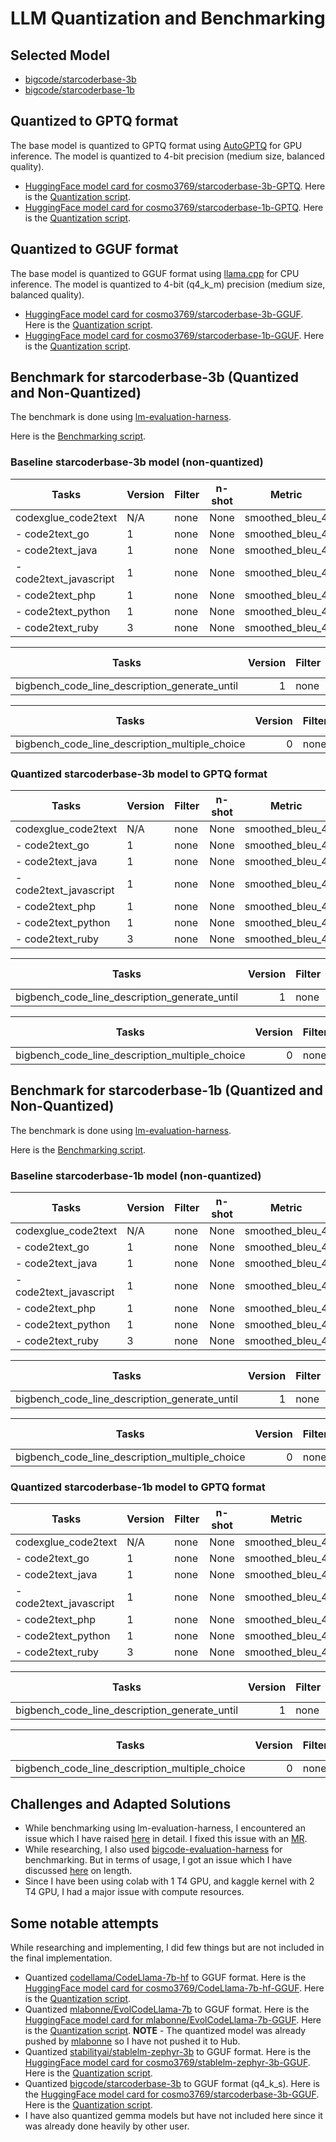 # LLM Quantization and Benchmarking

## Selected Model

* [bigcode/starcoderbase-3b](https://huggingface.co/bigcode/starcoderbase-3b)
* [bigcode/starcoderbase-1b](https://huggingface.co/bigcode/starcoderbase-1b)

## Quantized to GPTQ format

The base model is quantized to GPTQ format using [AutoGPTQ](https://github.com/Significant-Gravitas/AutoGPT) for GPU inference. The model is quantized to 4-bit precision (medium size, balanced quality). 

* [HuggingFace model card for cosmo3769/starcoderbase-3b-GPTQ](https://huggingface.co/cosmo3769/starcoderbase-3b-GPTQ). Here is the [Quantization script](https://github.com/cosmo3769/Quantized-LLMs/blob/main/notebooks/quantize-starcodebase-3b-gptq.ipynb).
* [HuggingFace model card for cosmo3769/starcoderbase-1b-GPTQ](https://huggingface.co/cosmo3769/starcoderbase-1b-GPTQ). Here is the [Quantization script](https://github.com/cosmo3769/Quantized-LLMs/blob/main/notebooks/quantize-starcoderbase-1b-4bit-gptq.ipynb).

## Quantized to GGUF format

The base model is quantized to GGUF format using [llama.cpp](https://github.com/ggerganov/llama.cpp) for CPU inference. The model is quantized to 4-bit (q4_k_m) precision (medium size, balanced quality).

* [HuggingFace model card for cosmo3769/starcoderbase-3b-GGUF](https://huggingface.co/cosmo3769/starcoderbase-3b-GGUF). Here is the [Quantization script](https://github.com/cosmo3769/Quantized-LLMs/blob/main/notebooks/quantize_starcoderbase_3b_GGUF.ipynb).
* [HuggingFace model card for cosmo3769/starcoderbase-1b-GGUF](https://huggingface.co/cosmo3769/starcoderbase-1b-GGUF). Here is the [Quantization script](https://github.com/cosmo3769/Quantized-LLMs/blob/main/notebooks/quantize_starcoderbase_1b_q4_k_m_GGUF.ipynb).

## Benchmark for starcoderbase-3b (Quantized and Non-Quantized)

The benchmark is done using [lm-evaluation-harness](https://github.com/EleutherAI/lm-evaluation-harness).

Here is the [Benchmarking script](https://github.com/cosmo3769/Quantized-LLMs/blob/main/notebooks/llmbenchmark-starcodebase-3b-lm-eval-harness.ipynb).

### Baseline starcoderbase-3b model (non-quantized)

|         Tasks         |Version|Filter|n-shot|    Metric     |Value |   |Stderr|
|-----------------------|-------|------|------|---------------|-----:|---|-----:|
|codexglue_code2text    |N/A    |none  |None  |smoothed_bleu_4|1.3519|±  |0.3067|
| - code2text_go        |      1|none  |None  |smoothed_bleu_4|1.5781|±  |0.3734|
| - code2text_java      |      1|none  |None  |smoothed_bleu_4|1.2778|±  |0.1991|
| - code2text_javascript|      1|none  |None  |smoothed_bleu_4|1.1443|±  |0.1181|
| - code2text_php       |      1|none  |None  |smoothed_bleu_4|0.5171|±  |0.5171|
| - code2text_python    |      1|none  |None  |smoothed_bleu_4|2.8338|±  |1.5323|
| - code2text_ruby      |      3|none  |None  |smoothed_bleu_4|0.7601|±  |0.7601|

|                    Tasks                    |Version|Filter|n-shot|  Metric   |Value|   |Stderr|
|---------------------------------------------|------:|------|------|-----------|----:|---|-----:|
|bigbench_code_line_description_generate_until|      1|none  |None  |exact_match|    0|±  |     0|

|                    Tasks                     |Version|Filter|n-shot|Metric|Value|   |Stderr|
|----------------------------------------------|------:|------|------|------|----:|---|-----:|
|bigbench_code_line_description_multiple_choice|      0|none  |None  |acc   | 0.25|±  |0.0564|

### Quantized starcoderbase-3b model to GPTQ format

|         Tasks         |Version|Filter|n-shot|    Metric     |Value |   |Stderr|
|-----------------------|-------|------|------|---------------|-----:|---|-----:|
|codexglue_code2text    |N/A    |none  |None  |smoothed_bleu_4|0.9254|±  |0.2109|
| - code2text_go        |      1|none  |None  |smoothed_bleu_4|1.4702|±  |0.4813|
| - code2text_java      |      1|none  |None  |smoothed_bleu_4|0.6907|±  |0.6907|
| - code2text_javascript|      1|none  |None  |smoothed_bleu_4|0.9469|±  |0.0339|
| - code2text_php       |      1|none  |None  |smoothed_bleu_4|0.5171|±  |0.5171|
| - code2text_python    |      1|none  |None  |smoothed_bleu_4|1.1676|±  |0.2156|
| - code2text_ruby      |      3|none  |None  |smoothed_bleu_4|0.7601|±  |0.7601|

|                    Tasks                    |Version|Filter|n-shot|  Metric   |Value|   |Stderr|
|---------------------------------------------|------:|------|------|-----------|----:|---|-----:|
|bigbench_code_line_description_generate_until|      1|none  |None  |exact_match|    0|±  |     0|

|                    Tasks                     |Version|Filter|n-shot|Metric|Value|   |Stderr|
|----------------------------------------------|------:|------|------|------|----:|---|-----:|
|bigbench_code_line_description_multiple_choice|      0|none  |None  |acc   |  0.1|±  |   0.1|

## Benchmark for starcoderbase-1b (Quantized and Non-Quantized)

The benchmark is done using [lm-evaluation-harness](https://github.com/EleutherAI/lm-evaluation-harness).

Here is the [Benchmarking script](https://github.com/cosmo3769/Quantized-LLMs/blob/main/notebooks/llmbenchmark-starcoderbase-1b-lm-eval-harness.ipynb).

### Baseline starcoderbase-1b model (non-quantized)

|         Tasks         |Version|Filter|n-shot|    Metric     |Value |   |Stderr|
|-----------------------|-------|------|------|---------------|-----:|---|-----:|
|codexglue_code2text    |N/A    |none  |None  |smoothed_bleu_4|0.8767|±  |0.0592|
| - code2text_go        |      1|none  |None  |smoothed_bleu_4|1.0054|±  |0.0983|
| - code2text_java      |      1|none  |None  |smoothed_bleu_4|1.2158|±  |0.1657|
| - code2text_javascript|      1|none  |None  |smoothed_bleu_4|0.8560|±  |0.0429|
| - code2text_php       |      1|none  |None  |smoothed_bleu_4|0.9879|±  |0.0887|
| - code2text_python    |      1|none  |None  |smoothed_bleu_4|1.1950|±  |0.2819|
| - code2text_ruby      |      3|none  |None  |smoothed_bleu_4|0.0000|±  |0.0000|

|                    Tasks                    |Version|Filter|n-shot|  Metric   |Value|   |Stderr|
|---------------------------------------------|------:|------|------|-----------|----:|---|-----:|
|bigbench_code_line_description_generate_until|      1|none  |None  |exact_match|    0|±  |     0|

|                    Tasks                     |Version|Filter|n-shot|Metric|Value|   |Stderr|
|----------------------------------------------|------:|------|------|------|----:|---|-----:|
|bigbench_code_line_description_multiple_choice|      0|none  |None  |acc   | 0.15|±  |0.0465|

### Quantized starcoderbase-1b model to GPTQ format

|         Tasks         |Version|Filter|n-shot|    Metric     |Value |   |Stderr|
|-----------------------|-------|------|------|---------------|-----:|---|-----:|
|codexglue_code2text    |N/A    |none  |None  |smoothed_bleu_4|0.7959|±  |0.2180|
| - code2text_go        |      1|none  |None  |smoothed_bleu_4|0.9280|±  |0.0291|
| - code2text_java      |      1|none  |None  |smoothed_bleu_4|1.2112|±  |0.1703|
| - code2text_javascript|      1|none  |None  |smoothed_bleu_4|0.8848|±  |0.0391|
| - code2text_php       |      1|none  |None  |smoothed_bleu_4|0.6055|±  |0.6055|
| - code2text_python    |      1|none  |None  |smoothed_bleu_4|1.1460|±  |1.1460|
| - code2text_ruby      |      3|none  |None  |smoothed_bleu_4|0.0000|±  |0.0000|

|                    Tasks                    |Version|Filter|n-shot|  Metric   |Value|   |Stderr|
|---------------------------------------------|------:|------|------|-----------|----:|---|-----:|
|bigbench_code_line_description_generate_until|      1|none  |None  |exact_match|    0|±  |     0|

|                    Tasks                     |Version|Filter|n-shot|Metric|Value |   |Stderr|
|----------------------------------------------|------:|------|------|------|-----:|---|-----:|
|bigbench_code_line_description_multiple_choice|      0|none  |None  |acc   |0.1333|±  |0.0443|

## Challenges and Adapted Solutions

* While benchmarking using lm-evaluation-harness, I encountered an issue which I have raised [here](https://github.com/EleutherAI/lm-evaluation-harness/issues/1513#issuecomment-1985495471) in detail. I fixed this issue with an [MR](https://github.com/EleutherAI/lm-evaluation-harness/pull/1551).
* While researching, I also used [bigcode-evaluation-harness](https://github.com/bigcode-project/bigcode-evaluation-harness) for benchmarking. But in terms of usage, I got an issue which I have discussed [here](https://github.com/bigcode-project/bigcode-evaluation-harness/issues/202) on length.
* Since I have been using colab with 1 T4 GPU, and kaggle kernel with 2 T4 GPU, I had a major issue with compute resources.

## Some notable attempts

While researching and implementing, I did few things but are not included in the final implementation.

* Quantized [codellama/CodeLlama-7b-hf](https://huggingface.co/codellama/CodeLlama-7b-hf) to GGUF format. Here is the [HuggingFace model card for cosmo3769/CodeLlama-7b-hf-GGUF](https://huggingface.co/cosmo3769/CodeLlama-7b-hf-GGUF). Here is the [Quantization script](https://github.com/cosmo3769/Quantized-LLMs/blob/main/notebooks/quantize_CodeLlama_7b_GGUF.ipynb).
* Quantized [mlabonne/EvolCodeLlama-7b](https://huggingface.co/mlabonne/EvolCodeLlama-7b) to GGUF format. Here is the [HuggingFace model card for mlabonne/EvolCodeLlama-7b-GGUF](https://huggingface.co/mlabonne/EvolCodeLlama-7b-GGUF). Here is the [Quantization script](https://github.com/cosmo3769/Quantized-LLMs/blob/main/notebooks/quantize_EvolCodeLlama_7b_GGUF.ipynb). **NOTE** - The quantized model was already pushed by [mlabonne](https://huggingface.co/mlabonne) so I have not pushed it to Hub.
* Quantized [stabilityai/stablelm-zephyr-3b](https://huggingface.co/stabilityai/stablelm-zephyr-3b) to GGUF format. Here is the [HuggingFace model card for cosmo3769/stablelm-zephyr-3b-GGUF](https://huggingface.co/cosmo3769/stablelm-zephyr-3b-GGUF). Here is the [Quantization script](https://github.com/cosmo3769/Quantized-LLMs/blob/main/notebooks/quantize_stablelm_zephyr_3b_GGUF.ipynb).
* Quantized [bigcode/starcoderbase-3b](https://huggingface.co/bigcode/starcoderbase-3b) to GGUF format (q4_k_s). Here is the [HuggingFace model card for cosmo3769/starcoderbase-3b-GGUF](https://huggingface.co/cosmo3769/starcoderbase-3b-GGUF). Here is the [Quantization script](https://github.com/cosmo3769/Quantized-LLMs/blob/main/notebooks/quantize_starcoderbase_3b_q4_k_s_GGUF.ipynb).
* I have also quantized gemma models but have not included here since it was already done heavily by other user.
